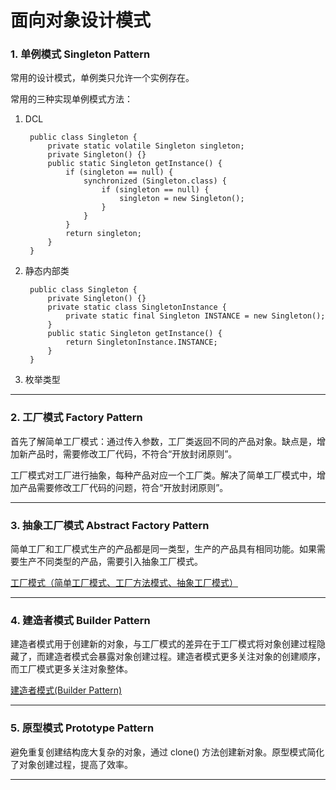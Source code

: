 # 面向对象设计模式

### 1. 单例模式 Singleton Pattern

常用的设计模式，单例类只允许一个实例存在。

常用的三种实现单例模式方法：

1. DCL

		public class Singleton {
		    private static volatile Singleton singleton;
		    private Singleton() {}
		    public static Singleton getInstance() {
		        if (singleton == null) {
		            synchronized (Singleton.class) {
		                if (singleton == null) {
		                    singleton = new Singleton();
		                }
		            }
		        }
		        return singleton;
		    }
		}

2. 静态内部类

		public class Singleton {
		    private Singleton() {}
		    private static class SingletonInstance {
		        private static final Singleton INSTANCE = new Singleton();
		    }
		    public static Singleton getInstance() {
		        return SingletonInstance.INSTANCE;
		    }
		}

3. 枚举类型 

----------

### 2. 工厂模式 Factory Pattern

首先了解简单工厂模式：通过传入参数，工厂类返回不同的产品对象。缺点是，增加新产品时，需要修改工厂代码，不符合“开放封闭原则”。

工厂模式对工厂进行抽象，每种产品对应一个工厂类。解决了简单工厂模式中，增加产品需要修改工厂代码的问题，符合“开放封闭原则”。

----------

### 3. 抽象工厂模式 Abstract Factory Pattern

简单工厂和工厂模式生产的产品都是同一类型，生产的产品具有相同功能。如果需要生产不同类型的产品，需要引入抽象工厂模式。

[工厂模式（简单工厂模式、工厂方法模式、抽象工厂模式）](https://blog.csdn.net/qq_22238021/article/details/79832092)

----------

### 4. 建造者模式 Builder Pattern

建造者模式用于创建新的对象，与工厂模式的差异在于工厂模式将对象创建过程隐藏了，而建造者模式会暴露对象创建过程。建造者模式更多关注对象的创建顺序，而工厂模式更多关注对象整体。

[建造者模式(Builder Pattern)](https://www.jianshu.com/p/3d1c9ffb0a28)

----------

### 5. 原型模式 Prototype Pattern

避免重复创建结构庞大复杂的对象，通过 clone() 方法创建新对象。原型模式简化了对象创建过程，提高了效率。

----------
